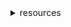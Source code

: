 <details>
<summary>resources</summary>

* https://www.freebuf.com/news/144050.html#
* https://www.asciiart.eu/

</details>

